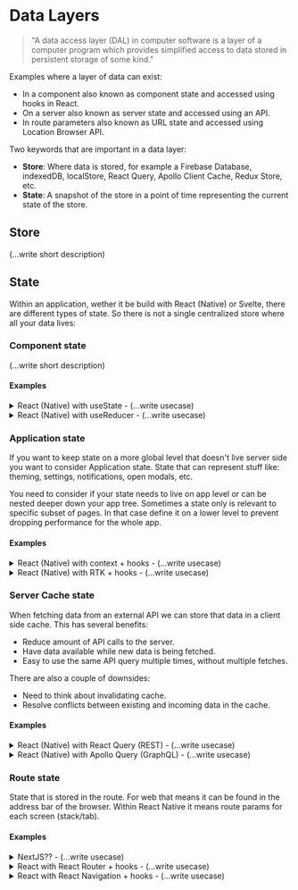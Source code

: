 # Data Layers
> "A data access layer (DAL) in computer software is a layer of a computer program which provides simplified access to data stored in persistent storage of some kind."

Examples where a layer of data can exist:
- In a component also known as component state and accessed using hooks in React.
- On a server also known as server state and accessed using an API.
- In route parameters also known as URL state and accessed using Location Browser API.

Two keywords that are important in a data layer:
- __Store__: Where data is stored, for example a Firebase Database, indexedDB, localStore, React Query, Apollo Client Cache, Redux Store, etc.
- __State__: A snapshot of the store in a point of time representing the current state of the store.

## Store
(...write short description)

## State
Within an application, wether it be build with React (Native) or Svelte, there are different types of state. So there is not a single centralized store where all your data lives:

### Component state
(...write short description)

#### Examples

<details>
<summary>React (Native) with useState - (...write usecase)</summary>

```jsx
import React from "react";
import { Switch } from "react-native";

const Toggle: React.FC = () => {
    const [toggled, setToggled] = React.useState(false);

    return <Switch onValueChange={() => setToggled(!toggled)}  />;
};

export default Toggle;
```
</details>

<details>
<summary>React (Native) with useReducer - (...write usecase)</summary>

```tsx
import React from "react";
import { Button, Switch, Text, TextInput } from "react-native";
import { TouchableOpacity } from "react-native-gesture-handler";

type SleepPosition = "belly-first" | "left-side" | "right-side";

type ActionResetForm = {
  type: "RESET_FORM";
};
type ActionSetEmailAddress = {
  type: "SET_EMAIL_ADDRESS";
  payload: string;
};
type ActionSetReceivingAnnoyingMarketingEmails = {
  type: "SET_RECEIVING_ANNOYING_MARKETING_EMAILS";
  payload: boolean;
};
type ActionSetSleepPosition = {
  type: "SET_SLEEP_POSITION";
  payload: SleepPosition;
};

type Action =
  | ActionResetForm
  | ActionSetEmailAddress
  | ActionSetReceivingAnnoyingMarketingEmails
  | ActionSetSleepPosition;

type State = {
  emailAddress: string;
  receiveAnnoyingMarketingEmails: boolean;
  sleepPosition: SleepPosition;
};

const defaultState: State = {
  emailAddress: "",
  receiveAnnoyingMarketingEmails: false,
  sleepPosition: "belly-first",
};

const reducer = (state: State, action: Action) => {
  switch (action.type) {
    case "RESET_FORM": {
      return defaultState;
    }
    case "SET_EMAIL_ADDRESS": {
      return {
        ...state,
        emailAddress: action.payload,
      };
    }
    case "SET_RECEIVING_ANNOYING_MARKETING_EMAILS": {
      return {
        ...state,
        receiveAnnoyingMarketingEmails: action.payload,
      };
    }
    case "SET_SLEEP_POSITION": {
      return {
        ...state,
        sleepPosition: action.payload,
      };
    }
    default: {
      throw new Error(`Action type not supported`);
    }
  }
};

const NewsLetterSubscribe: React.FC = () => {
  const [state, dispatch] = React.useReducer(reducer, defaultState);

  return (
    <>
      <Switch
        onValueChange={(toggled) =>
          dispatch({
            type: "SET_RECEIVING_ANNOYING_MARKETING_EMAILS",
            payload: toggled,
          })
        }
      />
      <TouchableOpacity
        style={state.sleepPosition === "belly-first" && styles.active}
        onPress={() =>
          dispatch({ type: "SET_SLEEP_POSITION", payload: "belly-first" })
        }
      >
        <Text>Belly first</Text>
      </TouchableOpacity>
      <TouchableOpacity
        style={state.sleepPosition === "left-side" && styles.active}
        onPress={() =>
          dispatch({ type: "SET_SLEEP_POSITION", payload: "left-side" })
        }
      >
        <Text>Belly first</Text>
      </TouchableOpacity>
      <TouchableOpacity
        style={state.sleepPosition === "right-side" && styles.active}
        onPress={() =>
          dispatch({ type: "SET_SLEEP_POSITION", payload: "right-side" })
        }
      >
        <Text>Belly first</Text>
      </TouchableOpacity>
      <TextInput
        placeholder="Email-Address"
        onChangeText={(text) =>
          dispatch({ type: "SET_EMAIL_ADDRESS", payload: text })
        }
      />
      <Button
        onPress={() => dispatch({ type: "RESET_FORM" })}
        title="Reset form"
      />
    </>
  );
};

export default NewsLetterSubscribe;
```
</details>

### Application state
If you want to keep state on a more global level that doesn't live server side you want to consider Application state. State that can represent stuff like: theming, settings, notifications, open modals, etc.

You need to consider if your state needs to live on app level or can be nested deeper down your app tree. Sometimes a state only is relevant to specific subset of pages. In that case define it on a lower level to prevent dropping performance for the whole app.

#### Examples

<details>
<summary>React (Native) with context + hooks - (...write usecase)</summary>
</details>

<details>
<summary>React (Native) with RTK + hooks - (...write usecase)</summary>
</details>


### Server Cache state
When fetching data from an external API we can store that data in a client side cache. This has several benefits:
- Reduce amount of API calls to the server.
- Have data available while new data is being fetched.
- Easy to use the same API query multiple times, without multiple fetches.

There are also a couple of downsides:
- Need to think about invalidating cache.
- Resolve conflicts between existing and incoming data in the cache.

#### Examples

<details>
<summary>React (Native) with React Query (REST) - (...write usecase)</summary>
</details>

<details>
<summary>React (Native) with Apollo Query (GraphQL) - (...write usecase)</summary>
</details>

### Route state
State that is stored in the route. For web that means it can be found in the address bar of the browser. Within React Native it means route params for each screen (stack/tab).

#### Examples

<details>
<summary>NextJS??  - (...write usecase)</summary>
</details>

<details>
<summary>React with React Router + hooks  - (...write usecase)</summary>
</details>

<details>
<summary>React with React Navigation + hooks  - (...write usecase)</summary>
</details>
